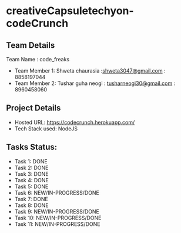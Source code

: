 # creativeCapsuletechyon-codeCrunch


## Team Details
Team Name : code_freaks

* Team Member 1: Shweta chaurasia :shweta3047@gmail.com : 8858197044
* Team Member 2: Tushar guha neogi : tusharneogi30@gmail.com : 8960458060

## Project Details
* Hosted URL:  https://codecrunch.herokuapp.com/
* Tech Stack used: NodeJS 


## Tasks Status:
* Task 1: DONE
* Task 2: DONE
* Task 3: DONE
* Task 4: DONE
* Task 5: DONE
* Task 6: NEW/IN-PROGRESS/DONE
* Task 7: DONE
* Task 8: DONE
* Task 9: NEW/IN-PROGRESS/DONE
* Task 10: NEW/IN-PROGRESS/DONE
* Task 11: NEW/IN-PROGRESS/DONE

